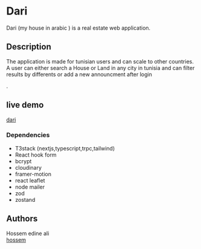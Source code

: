 # Dari

Dari (my house in arabic ) is a real estate web application.

## Description
The application is made for tunisian users and can scale to other countries.
A user can either search a House or Land in any city in tunisia and can filter results by differents or add a new announcment after login

.
## live demo

[dari](https://dari2.vercel.app/)

### Dependencies

* T3stack (nextjs,typescript,trpc,tailwind)
* React hook form
* bcrypt
* cloudinary
* framer-motion
* react leaflet
* node mailer
* zod
* zostand





## Authors



 Hossem edine ali  
 [hossem](https://github.com/hossemedineali)




